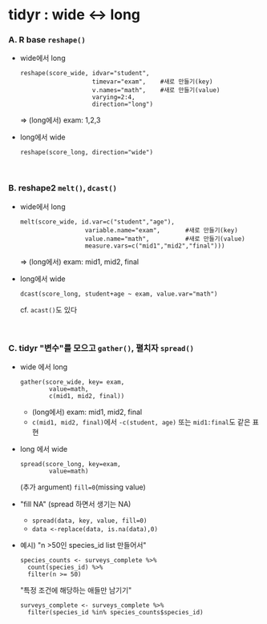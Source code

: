 # tidyr : wide ↔︎ long

### A. R base `reshape()`
	
- wide에서 long
  ```
  reshape(score_wide, idvar="student", 
                      timevar="exam",    #새로 만들기(key)
                      v.names="math",    #새로 만들기(value)
                      varying=2:4, 
                      direction="long") 
  ```
  => (long에서) exam: 1,2,3

- long에서 wide
  ```
  reshape(score_long, direction="wide") 
  ```

<br>


### B. reshape2 `melt()`, `dcast()`
	
- wide에서 long
  ```
  melt(score_wide, id.var=c("student","age"),
                    variable.name="exam", 		#새로 만들기(key)
                    value.name="math",    		#새로 만들기(value)
                    measure.vars=c("mid1","mid2","final")))
  ```
  => (long에서) exam: mid1, mid2, final

- long에서 wide
  ```
  dcast(score_long, student+age ~ exam, value.var="math")
  ```
  cf. `acast()`도 있다


<br>

### C. tidyr "변수"를 모으고 `gather()`, 펼치자 `spread()`
	
- wide 에서 long
  ```
  gather(score_wide, key= exam, 
          value=math, 
          c(mid1, mid2, final)) 
  ```
  * (long에서) exam: mid1, mid2, final
  * `c(mid1, mid2, final)`에서 `-c(student, age)` 또는 `mid1:final`도 같은 표현

- long 에서 wide
  ```
  spread(score_long, key=exam, 
          value=math) 
  ```
  (추가 argument) `fill=0`(missing value)


- "fill NA" (spread 하면서 생기는 NA)
	* `spread(data, key, value, fill=0)`
	* `data <-replace(data, is.na(data),0)`


- 예시) "n >50인 species_id list 만들어서"
  ```
  species_counts <- surveys_complete %>%
    count(species_id) %>% 
    filter(n >= 50)
  ```
  "특정 조건에 해당하는 애들만 남기기"
  ```
  surveys_complete <- surveys_complete %>%
    filter(species_id %in% species_counts$species_id)
  ```
